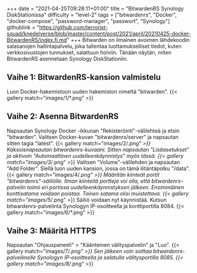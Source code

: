 +++
date = "2021-04-25T09:28:11+01:00"
title = "BitwardenRS Synology DiskStationissa"
difficulty = "level-2"
tags = ["bitwardenrs", "Docker", "docker-compose", "password-manager", "passwort", "Synology"]
githublink = "https://github.com/terrorist-squad/knedelverse/blob/master/content/post/2021/april/20210425-docker-BitwardenRS/index.fi.md"
+++
Bitwarden on ilmainen avoimen lähdekoodin salasanojen hallintapalvelu, joka tallentaa luottamukselliset tiedot, kuten verkkosivustojen tunnukset, salattuun holviin. Tänään näytän, miten BitwardenRS asennetaan Synology DiskStationiin.
## Vaihe 1: BitwardenRS-kansion valmistelu
Luon Docker-hakemistoon uuden hakemiston nimeltä "bitwarden".
{{< gallery match="images/1/*.png" >}}

## Vaihe 2: Asenna BitwardenRS
Napsautan Synology Docker -ikkunan "Rekisteröinti"-välilehteä ja etsin "bitwarden". Valitsen Docker-kuvan "bitwardenrs/server" ja napsautan sitten tagia "latest".
{{< gallery match="images/2/*.png" >}}
Kaksoisnapsautan bitwardenrs-kuvaani. Sitten napsautan "Lisäasetukset" ja aktivoin "Automaattinen uudelleenkäynnistys" myös tässä.
{{< gallery match="images/3/*.png" >}}
Valitsen "Volume"-välilehden ja napsautan "Add Folder". Siellä luon uuden kansion, jossa on tämä liitäntäpolku "/data".
{{< gallery match="images/4/*.png" >}}
Määritän kiinteät portit "bitwardenrs"-säiliölle. Ilman kiinteitä portteja voi olla, että bitwardenrs-palvelin toimii eri portissa uudelleenkäynnistyksen jälkeen. Ensimmäinen konttisatama voidaan poistaa. Toinen satama olisi muistettava.
{{< gallery match="images/5/*.png" >}}
Säiliö voidaan nyt käynnistää. Kutsun bitwardenrs-palvelinta Synologyn IP-osoitteella ja konttiportilla 8084.
{{< gallery match="images/6/*.png" >}}

## Vaihe 3: Määritä HTTPS
Napsautan "Ohjauspaneeli" > "Käänteinen välityspalvelin" ja "Luo".
{{< gallery match="images/7/*.png" >}}
Sen jälkeen voin soittaa bitwardenrs-palvelimelle Synologyn IP-osoitteella ja salatulla välitysportilla 8085.
{{< gallery match="images/8/*.png" >}}

